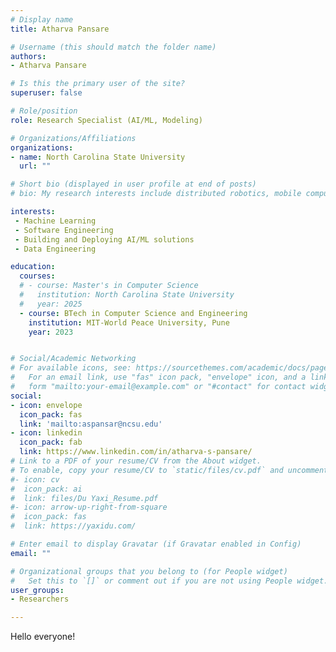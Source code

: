 ```yaml
---
# Display name
title: Atharva Pansare

# Username (this should match the folder name)
authors:
- Atharva Pansare

# Is this the primary user of the site?
superuser: false

# Role/position
role: Research Specialist (AI/ML, Modeling)

# Organizations/Affiliations
organizations:
- name: North Carolina State University
  url: ""

# Short bio (displayed in user profile at end of posts)
# bio: My research interests include distributed robotics, mobile computing and programmable matter.

interests:
 - Machine Learning
 - Software Engineering
 - Building and Deploying AI/ML solutions
 - Data Engineering

education:
  courses:
  # - course: Master's in Computer Science
  #   institution: North Carolina State University
  #   year: 2025
  - course: BTech in Computer Science and Engineering
    institution: MIT-World Peace University, Pune
    year: 2023


# Social/Academic Networking
# For available icons, see: https://sourcethemes.com/academic/docs/page-builder/#icons
#   For an email link, use "fas" icon pack, "envelope" icon, and a link in the
#   form "mailto:your-email@example.com" or "#contact" for contact widget.
social:
- icon: envelope
  icon_pack: fas
  link: 'mailto:aspansar@ncsu.edu'
- icon: linkedin
  icon_pack: fab
  link: https://www.linkedin.com/in/atharva-s-pansare/
# Link to a PDF of your resume/CV from the About widget.
# To enable, copy your resume/CV to `static/files/cv.pdf` and uncomment the lines below.
#- icon: cv
#  icon_pack: ai
#  link: files/Du Yaxi_Resume.pdf
#- icon: arrow-up-right-from-square
#  icon_pack: fas
#  link: https://yaxidu.com/

# Enter email to display Gravatar (if Gravatar enabled in Config)
email: ""

# Organizational groups that you belong to (for People widget)
#   Set this to `[]` or comment out if you are not using People widget.
user_groups:
- Researchers

---
```


Hello everyone!
